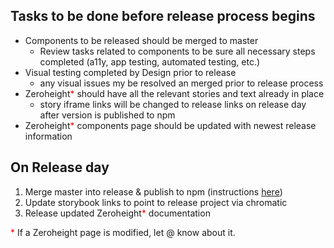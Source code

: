 ## Tasks to be done before release process begins
- Components to be released should be merged to master
  - Review tasks related to components to be sure all necessary steps completed (a11y, app testing, automated testing, etc.)
- Visual testing completed by Design prior to release
  - any visual issues my be resolved an merged prior to release process
- Zeroheight<span style="color: red">*</span> should have all the relevant stories and text already in place
  - story iframe links will be changed to release links on release day after version is published to npm
- Zeroheight<span style="color: red">*</span> components page should be updated with newest release information
  

## On Release day
1. Merge master into release & publish to npm (instructions [here](https://dev.azure.com/AB-Design/Apollo%20Design%20Systems/_wiki/wikis/Apollo-Design-Systems.wiki/100/Release-Process))
2. Update storybook links to point to release project via chromatic
3. Release updated Zeroheight<span style="color: red">*</span> documentation

<span style="color: red">*</span> If a Zeroheight page is modified, let @<EFEA9A7D-ABC0-6424-BB1B-5D144F145E6A> know about it.
